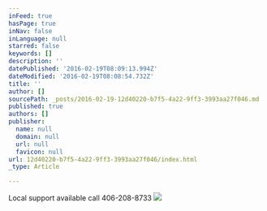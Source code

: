 ```yaml
---
inFeed: true
hasPage: true
inNav: false
inLanguage: null
starred: false
keywords: []
description: ''
datePublished: '2016-02-19T08:09:13.994Z'
dateModified: '2016-02-19T08:08:54.732Z'
title: ''
author: []
sourcePath: _posts/2016-02-19-12d40220-b7f5-4a22-9ff3-3993aa27f046.md
published: true
authors: []
publisher:
  name: null
  domain: null
  url: null
  favicon: null
url: 12d40220-b7f5-4a22-9ff3-3993aa27f046/index.html
_type: Article

---
```

Local support available call 406-208-8733
![](https://the-grid-user-content.s3-us-west-2.amazonaws.com/93a044fd-8363-4970-907a-4dfb1f1d2944.jpg)